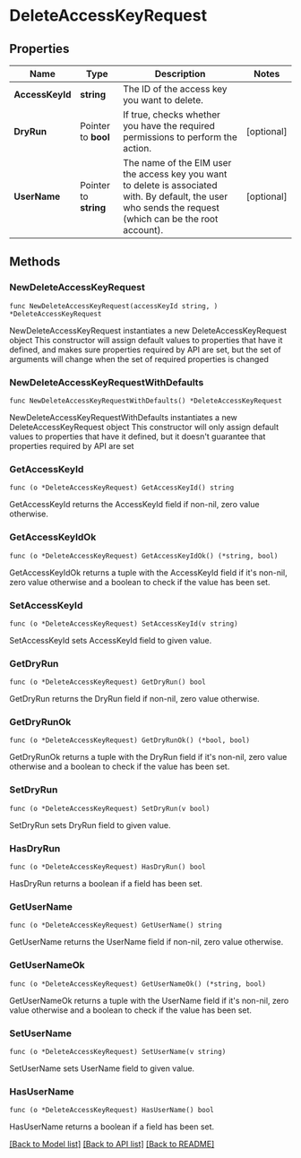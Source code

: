 # DeleteAccessKeyRequest

## Properties

Name | Type | Description | Notes
------------ | ------------- | ------------- | -------------
**AccessKeyId** | **string** | The ID of the access key you want to delete. | 
**DryRun** | Pointer to **bool** | If true, checks whether you have the required permissions to perform the action. | [optional] 
**UserName** | Pointer to **string** | The name of the EIM user the access key you want to delete is associated with. By default, the user who sends the request (which can be the root account). | [optional] 

## Methods

### NewDeleteAccessKeyRequest

`func NewDeleteAccessKeyRequest(accessKeyId string, ) *DeleteAccessKeyRequest`

NewDeleteAccessKeyRequest instantiates a new DeleteAccessKeyRequest object
This constructor will assign default values to properties that have it defined,
and makes sure properties required by API are set, but the set of arguments
will change when the set of required properties is changed

### NewDeleteAccessKeyRequestWithDefaults

`func NewDeleteAccessKeyRequestWithDefaults() *DeleteAccessKeyRequest`

NewDeleteAccessKeyRequestWithDefaults instantiates a new DeleteAccessKeyRequest object
This constructor will only assign default values to properties that have it defined,
but it doesn't guarantee that properties required by API are set

### GetAccessKeyId

`func (o *DeleteAccessKeyRequest) GetAccessKeyId() string`

GetAccessKeyId returns the AccessKeyId field if non-nil, zero value otherwise.

### GetAccessKeyIdOk

`func (o *DeleteAccessKeyRequest) GetAccessKeyIdOk() (*string, bool)`

GetAccessKeyIdOk returns a tuple with the AccessKeyId field if it's non-nil, zero value otherwise
and a boolean to check if the value has been set.

### SetAccessKeyId

`func (o *DeleteAccessKeyRequest) SetAccessKeyId(v string)`

SetAccessKeyId sets AccessKeyId field to given value.


### GetDryRun

`func (o *DeleteAccessKeyRequest) GetDryRun() bool`

GetDryRun returns the DryRun field if non-nil, zero value otherwise.

### GetDryRunOk

`func (o *DeleteAccessKeyRequest) GetDryRunOk() (*bool, bool)`

GetDryRunOk returns a tuple with the DryRun field if it's non-nil, zero value otherwise
and a boolean to check if the value has been set.

### SetDryRun

`func (o *DeleteAccessKeyRequest) SetDryRun(v bool)`

SetDryRun sets DryRun field to given value.

### HasDryRun

`func (o *DeleteAccessKeyRequest) HasDryRun() bool`

HasDryRun returns a boolean if a field has been set.

### GetUserName

`func (o *DeleteAccessKeyRequest) GetUserName() string`

GetUserName returns the UserName field if non-nil, zero value otherwise.

### GetUserNameOk

`func (o *DeleteAccessKeyRequest) GetUserNameOk() (*string, bool)`

GetUserNameOk returns a tuple with the UserName field if it's non-nil, zero value otherwise
and a boolean to check if the value has been set.

### SetUserName

`func (o *DeleteAccessKeyRequest) SetUserName(v string)`

SetUserName sets UserName field to given value.

### HasUserName

`func (o *DeleteAccessKeyRequest) HasUserName() bool`

HasUserName returns a boolean if a field has been set.


[[Back to Model list]](../README.md#documentation-for-models) [[Back to API list]](../README.md#documentation-for-api-endpoints) [[Back to README]](../README.md)


